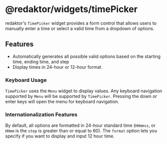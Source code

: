 # @redaktor/widgets/timePicker

redaktor's `TimePicker` widget provides a form control that allows users to manually enter a time or select a valid time from a dropdown of options.

## Features

- Automatically generates all possible valid options based on the starting time, ending time, and step
- Display times in 24-hour or 12-hour format.

### Keyboard Usage

`TimePicker` uses the `Menu` widget to display values. Any keyboard navigation supported by `Menu` will be supported by `TimePicker`. Pressing the down or enter keys will open the menu for keyboard navigation.

### Internationalization Features

By default, all options are formatted in 24-hour standard time (`HHmmss`, or `HHmm` is the `step` is greater than or equal to 60). The `format` option lets you specify if you want to display and input 12 hour time.
